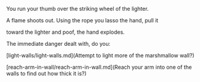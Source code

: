 You run your thumb over the striking wheel of the lighter.

A flame shoots out. Using the rope you lasso the hand, pull it

toward the lighter and poof, the hand explodes.

The immediate danger dealt with, do you:

[light-walls/light-walls.md](Attempt to light more of the marshmallow wall?)

[reach-arm-in-wall/reach-arm-in-wall.md](Reach your arm into one of the walls to find out how thick it is?)